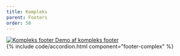 ```yaml
---
title: Kompleks
parent: Footers
order: 50
---
```


<div class="preview">
  <a class="media_link" href="{{ site.baseurl }}/components/footers/footer-complex/">
    <img src="{{ site.baseurl }}/assets/img/footers/footer-complex.png" alt="Kompleks footer">
  </a>
  <a class="button button-secondary mt-5" href="{{ site.baseurl }}/components/footers/footer-complex/">Demo af kompleks footer</a>
</div>
{% include code/accordion.html component="footer-complex" %}
